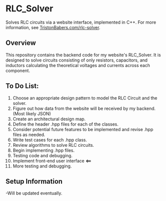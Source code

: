 # RLC_Solver
Solves RLC circuits via a website interface, implemented in C++. For more information, see [TristonBabers.com/rlc-solver](TristonBabers.com/rlc-solver).

## Overview
This repository contains the backend code for my website's RLC_Solver. It is designed to solve circuits consisting of only resistors, capacitors, and inductors calculating the theoretical voltages and currents across each component.

## To Do List:
1. Choose an appropriate design pattern to model the RLC Circuit and the solver. 
2. Figure out how data from the website will be received by my backend. (Most likely JSON)
3. Create an architectural design map.
4. Define the header .hpp files for each of the classes.
5. Consider potential future features to be implemented and revise .hpp files as needed.
6. Write test cases for each .hpp class.
7. Review algorithms to solve RLC circuits.
8. Begin implementing .hpp files.
9. Testing code and debugging.
10. Implement front-end user interface **<==**
11. More testing and debugging.

## Setup Information
-Will be updated eventually.
